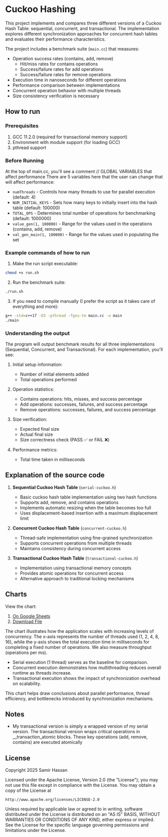 # Cuckoo Hashing
This project implements and compares three different versions of a Cuckoo Hash Table: sequential, concurrent, and transactional. The implementation explores different synchronization approaches for concurrent hash tables and evaluates their performance characteristics.

The project includes a benchmark suite (`main.cc`) that measures:
- Operation success rates (contains, add, remove)
    - Hit/miss rates for contains operations
    - Success/failure rates for add operations
    - Success/failure rates for remove operations
- Execution time in nanoseconds for different operations
- Performance comparison between implementations
- Concurrent operation behavior with multiple threads
- Size consistency verification is necessary

## How to run

### Prerequisites
1. GCC 11.2.0 (required for transactional memory support)
2. Environment with module support (for loading GCC)
3. pthread support

### Before Running
At the top of main.cc, you'll see a comment // GLOBAL VARIABLES that affect performance
There are 5 variables here that the user can change that will affect performance:
- `numThreads` - Controls how many threads to use for parallel execution (default: 4)
- `NUM_INITIAL_KEYS` - Sets how many keys to initially insert into the hash table (default: 100000)
- `TOTAL_OPS` - Determines total number of operations for benchmarking (default: 1000000)
- `value_gen(1, 100000)` - Range for the values used in the operations (contains, add, remove)
- `val_gen_main(1, 100000)` - Range for the values used in populating the set

### Example commands of how to run
1. Make the run script executable:
```bash
chmod +x run.sh
```

2. Run the benchmark suite:
```bash
./run.sh
```

3. If you need to compile manually (I prefer the script as it takes care of everything and more):
```bash
g++ -std=c++17 -O3 -pthread -fgnu-tm main.cc -o main
./main
```

### Understanding the output

The program will output benchmark results for all three implementations (Sequential, Concurrent, and Transactional). For each implementation, you'll see:

1. Initial setup information:
   - Number of initial elements added
   - Total operations performed

2. Operation statistics:
   - Contains operations: hits, misses, and success percentage
   - Add operations: successes, failures, and success percentage
   - Remove operations: successes, failures, and success percentage

3. Size verification:
   - Expected final size
   - Actual final size
   - Size correctness check (PASS ✅ or FAIL ❌)

4. Performance metrics:
   - Total time taken in milliseconds

## Explanation of the source code
1. **Sequential Cuckoo Hash Table** (`serial-cuckoo.h`)
   - Basic cuckoo hash table implementation using two hash functions
   - Supports add, remove, and contains operations
   - Implements automatic resizing when the table becomes too full
   - Uses displacement-based insertion with a maximum displacement limit

2. **Concurrent Cuckoo Hash Table** (`concurrent-cuckoo.h`)
   - Thread-safe implementation using fine-grained synchronization
   - Supports concurrent operations from multiple threads
   - Maintains consistency during concurrent access

3. **Transactional Cuckoo Hash Table** (`transactional-cuckoo.h`)
   - Implementation using transactional memory concepts
   - Provides atomic operations for concurrent access
   - Alternative approach to traditional locking mechanisms

## Charts
View the chart:
1. [On Google Sheets](https://docs.google.com/spreadsheets/d/19pdmQfLoDorniIDlVOsryQ8h0etsa2YlvdLRHreLdAk/edit?usp=sharing)  
2. [Download File](./chart.xlsx)

The chart illustrates how the application scales with increasing levels of concurrency. The x-axis represents the number of threads used (1, 2, 4, 8, 16), while the y-axis shows the total execution time in milliseconds for completing a fixed number of operations. We also measure throughput (operations per ms).
- Serial execution (1 thread) serves as the baseline for comparison.
- Concurrent execution demonstrates how multithreading reduces overall runtime as threads increase.
- Transactional execution shows the impact of synchronization overhead on scalability.

This chart helps draw conclusions about parallel performance, thread efficiency, and bottlenecks introduced by synchronization mechanisms.

## Notes
- My transactional version is simply a wrapped version of my serial version. The transactional version wraps critical operations in __transaction_atomic blocks. These key operations (add, remove, contains) are executed atomically

## License
Copyright 2025 Samir Hassan

Licensed under the Apache License, Version 2.0 (the "License");
you may not use this file except in compliance with the License.
You may obtain a copy of the License at

    http://www.apache.org/licenses/LICENSE-2.0

Unless required by applicable law or agreed to in writing, software
distributed under the License is distributed on an "AS IS" BASIS,
WITHOUT WARRANTIES OR CONDITIONS OF ANY KIND, either express or implied.
See the License for the specific language governing permissions and
limitations under the License.
